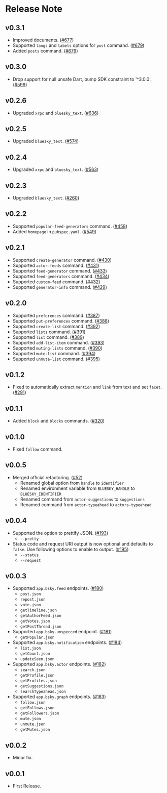 # Release Note

## v0.3.1

- Improved documents. ([#677](https://github.com/myConsciousness/atproto.dart/issues/677))
- Supported `langs` and `labels` options for `post` command. ([#679](https://github.com/myConsciousness/atproto.dart/issues/679))
- Added `posts` command. ([#679](https://github.com/myConsciousness/atproto.dart/issues/679))

## v0.3.0

- Drop support for null unsafe Dart, bump SDK constraint to '^3.0.0'. ([#599](https://github.com/myConsciousness/atproto.dart/issues/599))

## v0.2.6

- Upgraded `xrpc` and `bluesky_text`. ([#636](https://github.com/myConsciousness/atproto.dart/issues/636))

## v0.2.5

- Upgraded `bluesky_text`. ([#574](https://github.com/myConsciousness/atproto.dart/issues/574))

## v0.2.4

- Upgraded `xrpc` and `bluesky_text`. ([#563](https://github.com/myConsciousness/atproto.dart/issues/563))

## v0.2.3

- Upgraded `bluesky_text`. ([#260](https://github.com/myConsciousness/atproto.dart/issues/260))

## v0.2.2

- Supported `popular-feed-generators` command. ([#458](https://github.com/myConsciousness/atproto.dart/issues/458))
- Added `homepage` in `pubspec.yaml`. ([#549](https://github.com/myConsciousness/atproto.dart/issues/549))

## v0.2.1

- Supported `create-generator` command. ([#430](https://github.com/myConsciousness/atproto.dart/issues/430))
- Supported `actor-feeds` command. ([#431](https://github.com/myConsciousness/atproto.dart/issues/431))
- Supported `feed-generator` command. ([#433](https://github.com/myConsciousness/atproto.dart/issues/433))
- Supported `feed-generators` command. ([#434](https://github.com/myConsciousness/atproto.dart/issues/434))
- Supported `custom-feed` command. ([#432](https://github.com/myConsciousness/atproto.dart/issues/432))
- Supported `generator-info` command. ([#429](https://github.com/myConsciousness/atproto.dart/issues/429))

## v0.2.0

- Supported `preferences` command. ([#387](https://github.com/myConsciousness/atproto.dart/issues/387))
- Supported `put-preferences` command. ([#388](https://github.com/myConsciousness/atproto.dart/issues/388))
- Supported `create-list` command. ([#392](https://github.com/myConsciousness/atproto.dart/issues/392))
- Supported `lists` command. ([#391](https://github.com/myConsciousness/atproto.dart/issues/391))
- Supported `list` command. ([#389](https://github.com/myConsciousness/atproto.dart/issues/389))
- Supported `add-list-item` command. ([#393](https://github.com/myConsciousness/atproto.dart/issues/393))
- Supported `muting-lists` command. ([#390](https://github.com/myConsciousness/atproto.dart/issues/390))
- Supported `mute-list` command. ([#394](https://github.com/myConsciousness/atproto.dart/issues/394))
- Supported `unmute-list` command. ([#395](https://github.com/myConsciousness/atproto.dart/issues/394))

## v0.1.2

- Fixed to automatically extract `mention` and `link` from text and set `facet`. ([#291](https://github.com/myConsciousness/atproto.dart/issues/291))

## v0.1.1

- Added `block` and `blocks` commands. ([#320](https://github.com/myConsciousness/atproto.dart/issues/320))

## v0.1.0

- Fixed `follow` command.

## v0.0.5

- Merged official refactoring. ([#52](https://github.com/myConsciousness/atproto.dart/issues/52))
  - Renamed global option from `handle` to `identifier`
  - Renamed environment variable from `BLUESKY_HANDLE` to `BLUESKY_IDENTIFIER`
  - Renamed command from `actor-suggestions` to `suggestions`
  - Renamed command from `actor-typeahead` to `actors-typeahead`

## v0.0.4

- Supported the option to prettify JSON. ([#193](https://github.com/myConsciousness/atproto.dart/issues/193))
  - `--pretty`
- Status code and request URI output is now optional and defaults to `false`. Use following options to enable to output. ([#195](https://github.com/myConsciousness/atproto.dart/issues/195))
  - `--status`
  - `--request`

## v0.0.3

- Supported `app.bsky.feed` endpoints. ([#180](https://github.com/myConsciousness/atproto.dart/issues/180))
  - `post.json`
  - `repost.json`
  - `vote.json`
  - `getTimeline.json`
  - `getAuthorFeed.json`
  - `getVotes.json`
  - `getPostThread.json`
- Supported `app.bsky.unspecced` endpoint. ([#181](https://github.com/myConsciousness/atproto.dart/issues/181))
  - `getPopular.json`
- Supported `app.bsky.notification` endpoints. ([#184](https://github.com/myConsciousness/atproto.dart/issues/184))
  - `list.json`
  - `getCount.json`
  - `updateSeen.json`
- Supported `app.bsky.actor` endpoints. ([#182](https://github.com/myConsciousness/atproto.dart/issues/182))
  - `search.json`
  - `getProfile.json`
  - `getProfiles.json`
  - `getSuggestions.json`
  - `searchTypeahead.json`
- Supported `app.bsky.graph` endpoints. ([#183](https://github.com/myConsciousness/atproto.dart/issues/183))
  - `follow.json`
  - `getFollows.json`
  - `getFollowers.json`
  - `mute.json`
  - `unmute.json`
  - `getMutes.json`

## v0.0.2

- Minor fix.

## v0.0.1

- First Release.
